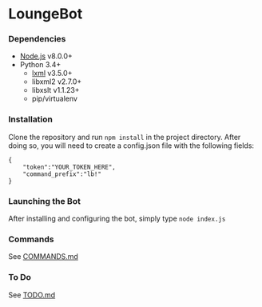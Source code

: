 # LoungeBot
### Dependencies
- [Node.js](https://nodejs.org/) v8.0.0+
- Python 3.4+
  - [lxml](https://lxml.de/) v3.5.0+
  - libxml2 v2.7.0+
  - libxslt v1.1.23+
  - pip/virtualenv

### Installation
Clone the repository and run `npm install` in the project directory. After doing so, you will need to create a config.json file with the following fields:
```
{
    "token":"YOUR_TOKEN_HERE",
    "command_prefix":"lb!"
}
```
### Launching the Bot
After installing and configuring the bot, simply type `node index.js`
### Commands
See [COMMANDS.md](COMMANDS.md)
### To Do
See [TODO.md](TODO.md)
